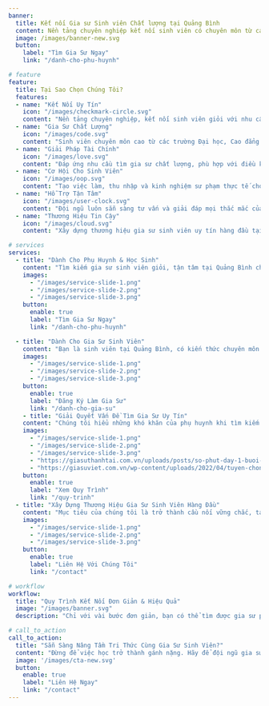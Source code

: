 ```yaml
---
banner:
  title: Kết nối Gia sư Sinh viên Chất lượng tại Quảng Bình
  content: Nền tảng chuyên nghiệp kết nối sinh viên có chuyên môn từ các trường đại học, cao đẳng tại Quảng Bình với học sinh (tiểu học đến THPT) hoặc phụ huynh đang cần tìm người dạy kèm.
  image: /images/banner-new.svg
  button:
    label: "Tìm Gia Sư Ngay"
    link: "/danh-cho-phu-huynh"

# feature
feature: 
  title: Tại Sao Chọn Chúng Tôi?
  features:
  - name: "Kết Nối Uy Tín"
    icon: "/images/checkmark-circle.svg"
    content: "Nền tảng chuyên nghiệp, kết nối sinh viên giỏi với nhu cầu học tập thực tế."
  - name: "Gia Sư Chất Lượng"
    icon: "/images/code.svg"
    content: "Sinh viên chuyên môn cao từ các trường Đại học, Cao đẳng tại Quảng Bình."
  - name: "Giải Pháp Tài Chính"
    icon: "/images/love.svg"
    content: "Đáp ứng nhu cầu tìm gia sư chất lượng, phù hợp với điều kiện tài chính."
  - name: "Cơ Hội Cho Sinh Viên"
    icon: "/images/oop.svg"
    content: "Tạo việc làm, thu nhập và kinh nghiệm sư phạm thực tế cho sinh viên."
  - name: "Hỗ Trợ Tận Tâm"
    icon: "/images/user-clock.svg"
    content: "Đội ngũ luôn sẵn sàng tư vấn và giải đáp mọi thắc mắc của bạn."
  - name: "Thương Hiệu Tin Cậy"
    icon: "/images/cloud.svg"
    content: "Xây dựng thương hiệu gia sư sinh viên uy tín hàng đầu tại Quảng Bình."

# services
services:
  - title: "Dành Cho Phụ Huynh & Học Sinh"
    content: "Tìm kiếm gia sư sinh viên giỏi, tận tâm tại Quảng Bình chưa bao giờ dễ dàng hơn. Chúng tôi giúp bạn kết nối với những sinh viên ưu tú, sẵn sàng đồng hành cùng con em bạn trên con đường chinh phục tri thức. Đảm bảo chất lượng giảng dạy và phù hợp với mọi nhu cầu học tập."
    images:
      - "/images/service-slide-1.png"
      - "/images/service-slide-2.png"
      - "/images/service-slide-3.png"
    button:
      enable: true
      label: "Tìm Gia Sư Ngay"
      link: "/danh-cho-phu-huynh"

  - title: "Dành Cho Gia Sư Sinh Viên"
    content: "Bạn là sinh viên tại Quảng Bình, có kiến thức chuyên môn vững vàng và đam mê giảng dạy? Hãy tham gia cùng chúng tôi để có cơ hội việc làm thêm hấp dẫn, tăng thu nhập và tích lũy kinh nghiệm sư phạm quý báu. Quy trình đăng ký đơn giản, nhanh chóng."
    images:
      - "/images/service-slide-1.png"
      - "/images/service-slide-2.png"
      - "/images/service-slide-3.png"
    button:
      enable: true
      label: "Đăng Ký Làm Gia Sư"
      link: "/danh-cho-gia-su"
    - title: "Giải Quyết Vấn Đề Tìm Gia Sư Uy Tín"
    content: "Chúng tôi hiểu những khó khăn của phụ huynh khi tìm kiếm gia sư chất lượng và đáng tin cậy. Với nền tảng của mình, chúng tôi cam kết mang đến giải pháp tối ưu, giúp bạn an tâm lựa chọn người đồng hành học tập tốt nhất cho con em."
    images:
      - "/images/service-slide-1.png"
      - "/images/service-slide-2.png"
      - "/images/service-slide-3.png"
      - "https://giasuthanhtai.com.vn/uploads/posts/so-phut-day-1-buoi-va-bao-lau-co-gia-su-.jpg"
      - "https://giasuviet.com.vn/wp-content/uploads/2022/04/tuyen-chon-12-trung-tam-gia-su-ha-noi-uy-tin-nhat-hien-nay.jpg"
    button:
      enable: true
      label: "Xem Quy Trình"
      link: "/quy-trinh"
  - title: "Xây Dựng Thương Hiệu Gia Sư Sinh Viên Hàng Đầu"
    content: "Mục tiêu của chúng tôi là trở thành cầu nối vững chắc, tạo dựng một thương hiệu gia sư sinh viên uy tín và được tin tưởng nhất tại Quảng Bình. Chúng tôi không ngừng nỗ lực để mang lại giá trị cho cả gia sư và người học."
    images:
      - "/images/service-slide-1.png"
      - "/images/service-slide-2.png"
      - "/images/service-slide-3.png"
    button:
      enable: true
      label: "Liên Hệ Với Chúng Tôi"
      link: "/contact"

# workflow
workflow: 
  title: "Quy Trình Kết Nối Đơn Giản & Hiệu Quả"
  image: "/images/banner.svg"
  description: "Chỉ với vài bước đơn giản, bạn có thể tìm được gia sư phù hợp hoặc cơ hội việc làm hấp dẫn. Chúng tôi hỗ trợ bạn từ khâu đăng ký đến khi kết nối thành công."

# call_to_action
call_to_action:
  title: "Sẵn Sàng Nâng Tầm Tri Thức Cùng Gia Sư Sinh Viên?"
  content: "Đừng để việc học trở thành gánh nặng. Hãy để đội ngũ gia sư sinh viên tài năng của chúng tôi giúp bạn đạt được mục tiêu học tập. Đăng ký hoặc liên hệ ngay hôm nay!"
  image: '/images/cta-new.svg'
  button:
    enable: true
    label: "Liên Hệ Ngay"
    link: "/contact"
---
```

